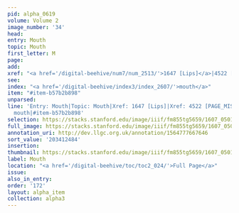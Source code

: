 ```yaml
---
pid: alpha_0619
volume: Volume 2
image_number: '34'
head:
entry: Mouth
topic: Mouth
first_letter: M
page:
add:
xref: "<a href='/digital-beehive/num7/num_2513/'>1647 [Lips]</a>|4522 [PAGE_MISSING]"
see:
index: "<a href='/digital-beehive/index3/index_2607/'>mouth</a>"
item: "#item-b57b2b898"
unparsed:
line: 'Entry: Mouth|Topic: Mouth|Xref: 1647 [Lips]|Xref: 4522 [PAGE_MISSING]|Index:
  mouth|#item-b57b2b898'
selection: https://stacks.stanford.edu/image/iiif/fm855tg5659/1607_0501/726,2484,3035,468/full/0/default.jpg
full_image: https://stacks.stanford.edu/image/iiif/fm855tg5659/1607_0501/full/full/0/default.jpg
annotation_uri: http://dev.llgc.org.uk/annotation/1564777667646
sort_value: '203412484'
insertion:
thumbnail: https://stacks.stanford.edu/image/iiif/fm855tg5659/1607_0501/726,2484,600,180/250,/0/default.jpg
label: Mouth
location: "<a href='/digital-beehive/toc/toc2_024/'>Full Page</a>"
issue:
also_in_entry:
order: '172'
layout: alpha_item
collection: alpha3
---
```

